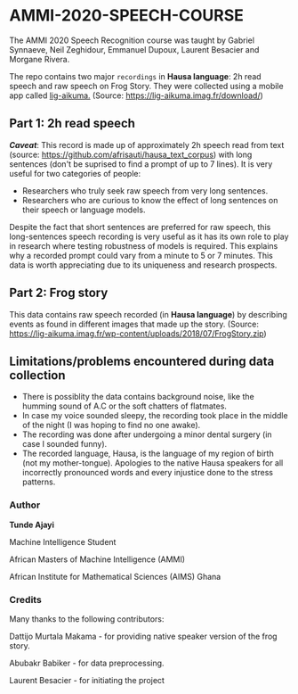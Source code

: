 # AMMI-2020-SPEECH-COURSE
The AMMI 2020 Speech Recognition course was taught by Gabriel Synnaeve, Neil Zeghidour, Emmanuel Dupoux, Laurent Besacier and Morgane Rivera.

The repo contains two major `recordings` in **Hausa language**: 2h read speech and raw speech on Frog Story. They were collected using a mobile app called [lig-aikuma.](https://lig-aikuma.imag.fr/download/) (Source: https://lig-aikuma.imag.fr/download/)
## Part 1: 2h read speech
**_Caveat_**: This record is made up of approximately 2h speech read from text (source: https://github.com/afrisauti/hausa_text_corpus) with long sentences (don't be suprised to find a prompt of up to 7 lines). It is very useful for two categories of people:
* Researchers who truly seek raw speech from very long sentences.
* Researchers who are curious to know the effect of long sentences on their speech or language models.

Despite the fact that short sentences are preferred for raw speech, this long-sentences speech recording is very useful as it has its own role to play in research where testing robustness of models is required. This explains why a recorded prompt could vary from a minute to 5 or 7 minutes. This data is worth appreciating due to its uniqueness and research prospects.
## Part 2: Frog story
This data contains raw speech recorded (in **Hausa language**) by describing events as found in different images that made up the story. (Source: https://lig-aikuma.imag.fr/wp-content/uploads/2018/07/FrogStory.zip)
## Limitations/problems encountered during data collection
* There is possiblity the data contains background noise, like the humming sound of A.C or the soft chatters of flatmates.
* In case my voice sounded sleepy, the recording took place in the middle of the night (I was hoping to find no one awake).
* The recording was done after undergoing a minor dental surgery (in case I sounded funny).
* The recorded language, Hausa, is the language of my region of birth (not my mother-tongue). Apologies to the native Hausa speakers for all incorrectly pronounced words and every injustice done to the stress patterns.

### Author
**Tunde Ajayi**

Machine Intelligence Student

African Masters of Machine Intelligence (AMMI)

African Institute for Mathematical Sciences (AIMS) Ghana

### Credits
Many thanks to the following contributors:

Dattijo Murtala Makama - for providing native speaker version of the frog story.

Abubakr Babiker - for data preprocessing.

Laurent Besacier - for initiating the project


